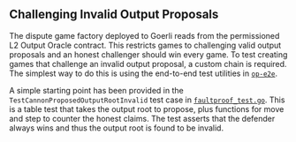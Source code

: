 ## Challenging Invalid Output Proposals

The dispute game factory deployed to Goerli reads from the permissioned L2 Output Oracle contract. This restricts games
to challenging valid output proposals and an honest challenger should win every game. To test creating games that
challenge an invalid output proposal, a custom chain is required. The simplest way to do this is using the end-to-end
test utilities in [`op-e2e`](https://github.com/ethereum-optimism/optimism/tree/main/op-e2e).

A simple starting point has been provided in the `TestCannonProposedOutputRootInvalid` test case
in [`faultproof_test.go`](https://github.com/ethereum-optimism/optimism/blob/6e174ae2b2587d9ac5e2930d7574f85d254ca8b4/op-e2e/faultproof_test.go#L334).
This is a table test that takes the output root to propose, plus functions for move and step to counter the honest
claims. The test asserts that the defender always wins and thus the output root is found to be invalid.
